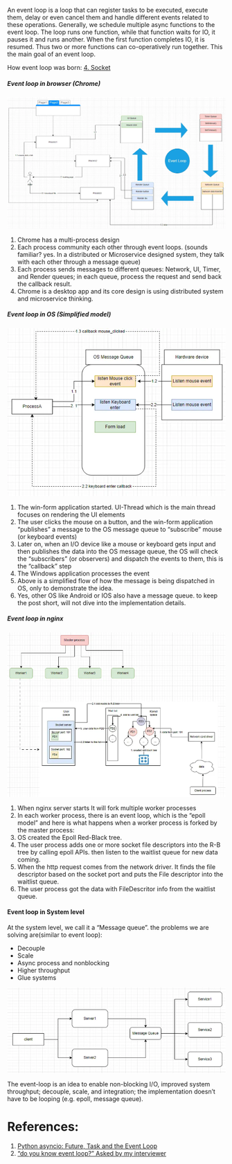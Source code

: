 An event loop is a loop that can register tasks to be executed, execute them, delay or even cancel them and handle different events related to these operations.
Generally, we schedule multiple async functions to the event loop. The loop runs one function, while that function waits for IO, it pauses it and runs another. When the first function completes IO, it is resumed. Thus two or more functions can co-operatively run together. This the main goal of an event loop.

How event loop was born: [4. Socket](../Linux/4.%20Socket.md)

##### Event loop in browser (Chrome)

![Pasted image 20231205112239](../../_Attachments/Pasted%20image%2020231205112239.png)

1. Chrome has a multi-process design
2. Each process community each other through event loops. (sounds familiar? yes. In a distributed or Microservice designed system, they talk with each other through a message queue)
3. Each process sends messages to different queues: Network, UI, Timer, and Render queues; in each queue, process the request and send back the callback result.
4. Chrome is a desktop app and its core design is using distributed system and microservice thinking.

##### Event loop in OS (Simplified model)

![Pasted image 20231205112333](../../_Attachments/Pasted%20image%2020231205112333.png)

1. The win-form application started. UI-Thread which is the main thread focuses on rendering the UI elements
2. The user clicks the mouse on a button, and the win-form application “publishes” a message to the OS message queue to “subscribe” mouse (or keyboard events)
3. Later on, when an I/O device like a mouse or keyboard gets input and then publishes the data into the OS message queue, the OS will check the “subscribers” (or observers) and dispatch the events to them, this is the “callback” step
4. The Windows application processes the event
5. Above is a simplified flow of how the message is being dispatched in OS, only to demonstrate the idea.
6. Yes, other OS like Android or IOS also have a message queue. to keep the post short, will not dive into the implementation details.

##### Event loop in nginx

![Pasted image 20231205112442](../../_Attachments/Pasted%20image%2020231205112442.png)

1. When nginx server starts It will fork multiple worker processes
2. In each worker process, there is an event loop, which is the “epoll model” and here is what happens when a worker process is forked by the master process:
3. OS created the Epoll Red-Black tree.
4. The user process adds one or more socket file descriptors into the R-B tree by calling epoll APIs. then listen to the waitlist queue for new data coming.
5. When the http request comes from the network driver. It finds the file descriptor based on the socket port and puts the File descriptor into the waitlist queue.
6. The user process got the data with FileDescritor info from the waitlist queue.

#### Event loop in System level

At the system level, we call it a “Message queue”. the problems we are solving are(similar to event loop):
- Decouple
- Scale
- Async process and nonblocking
- Higher throughput
- Glue systems

![Pasted image 20231205112634](../../_Attachments/Pasted%20image%2020231205112634.png)

The event-loop is an idea to enable non-blocking I/O, improved system throughput; decouple, scale, and integration; the implementation doesn’t have to be looping (e.g. epoll, message queue).
# References:

1. [Python asyncio: Future, Task and the Event Loop](!https://masnun.com/2015/11/20/python-asyncio-future-task-and-the-event-loop.html)
2. [“do you know event loop?” Asked by my interviewer](!https://iorilan.medium.com/do-you-know-event-loop-asked-by-my-interviewer-19d270a246c8)